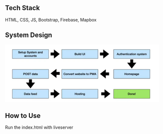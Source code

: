 ## Tech Stack


HTML, CSS, JS, Bootstrap, Firebase, Mapbox

## System Design 

![alt text](image-1.png)

## How to Use

Run the index.html with liveserver